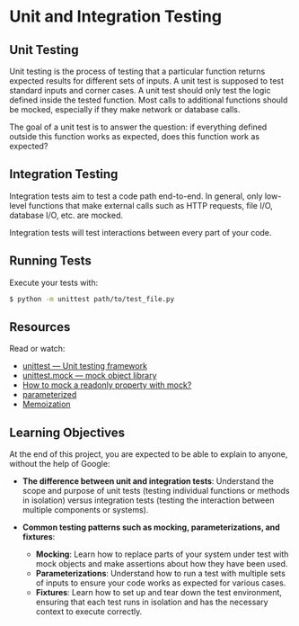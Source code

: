 # Unit and Integration Testing

## Unit Testing

Unit testing is the process of testing that a particular function returns expected results for different sets of inputs. A unit test is supposed to test standard inputs and corner cases. A unit test should only test the logic defined inside the tested function. Most calls to additional functions should be mocked, especially if they make network or database calls.

The goal of a unit test is to answer the question: if everything defined outside this function works as expected, does this function work as expected?

## Integration Testing

Integration tests aim to test a code path end-to-end. In general, only low-level functions that make external calls such as HTTP requests, file I/O, database I/O, etc. are mocked.

Integration tests will test interactions between every part of your code.

## Running Tests

Execute your tests with:

```bash
$ python -m unittest path/to/test_file.py
```

## Resources

Read or watch:

- [unittest — Unit testing framework](https://docs.python.org/3/library/unittest.html)
- [unittest.mock — mock object library](https://docs.python.org/3/library/unittest.mock.html)
- [How to mock a readonly property with mock?](https://stackoverflow.com/questions/11836436/how-to-mock-a-readonly-property-with-mock)
- [parameterized](https://pypi.org/project/parameterized/)
- [Memoization](https://en.wikipedia.org/wiki/Memoization)

## Learning Objectives

At the end of this project, you are expected to be able to explain to anyone, without the help of Google:

- **The difference between unit and integration tests**: Understand the scope and purpose of unit tests (testing individual functions or methods in isolation) versus integration tests (testing the interaction between multiple components or systems).

- **Common testing patterns such as mocking, parameterizations, and fixtures**:
  - **Mocking**: Learn how to replace parts of your system under test with mock objects and make assertions about how they have been used.
  - **Parameterizations**: Understand how to run a test with multiple sets of inputs to ensure your code works as expected for various cases.
  - **Fixtures**: Learn how to set up and tear down the test environment, ensuring that each test runs in isolation and has the necessary context to execute correctly.
